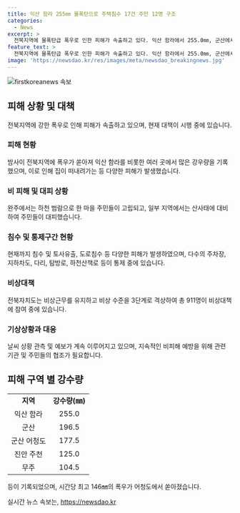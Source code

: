 ```yaml
---
title: 익산 함라 255㎜ 물폭탄으로 주택침수 17건 주민 12명 구조
categories:
  - News
excerpt: >
  전북지역에 물폭탄급 폭우로 인한 피해가 속출하고 있다. 익산 함라에서 255.0㎜, 군산에서 196.5㎜ 등의 강수량을 기록하며 어청도에는 시간당 최고 146㎜의 폭우가 쏟아졌다. 완주에서는 하천이 범람하여 주민들이 고립되고 있으며, 산사태에 대비하여 일부 주민이 대피하고 있다. 또한 침수 피해 또한 속출하고 있으며, 전북자치도는 비상 수준을 3단계로 격상하여 총 911명이 비상근무 체제를 유지하고 있다.
feature_text: >
  전북지역에 물폭탄급 폭우로 인한 피해가 속출하고 있다. 익산 함라에서 255.0㎜, 군산에서 196.5㎜ 등의 강수량을 기록하며 어청도에는 시간당 최고 146㎜의 폭우가 쏟아졌다. 완주에서는 하천이 범람하여 주민들이 고립되고 있으며, 산사태에 대비하여 일부 주민이 대피하고 있다. 또한 침수 피해 또한 속출하고 있으며, 전북자치도는 비상 수준을 3단계로 격상하여 총 911명이 비상근무 체제를 유지하고 있다.
image: 'https://newsdao.kr/res/images/meta/newsdao_breakingnews.jpg'
---
```


<p><img src="https://newsdao.kr/res/images/meta/newsdao_breakingnews.jpg" alt="firstkoreanews 속보" /></p>

<h2 data-ke-size="size26">피해 상황 및 대책</h2>

<p data-ke-size="size16">전북지역에 강한 폭우로 인해 피해가 속출하고 있으며, 현재 대책이 시행 중에 있습니다.</p>

<h3>피해 현황</h3>

<p data-ke-size="size16">밤사이 전북지역에 폭우가 쏟아져 익산 함라를 비롯한 여러 곳에서 많은 강우량을 기록했으며, 이로 인해 집이 떠내려가는 등 다양한 피해가 발생했습니다.</p>

<h3>비 피해 및 대피 상황</h3>

<p data-ke-size="size16">완주에서는 하천 범람으로 한 마을 주민들이 고립되고, 일부 지역에서는 산사태에 대비하여 주민들이 대피했습니다.</p>

<h3>침수 및 통제구간 현황</h3>

<p data-ke-size="size16">현재까지 침수 및 토사유출, 도로침수 등 다양한 피해가 발생하였으며, 다수의 주차장, 지하차도, 다리, 탐방로, 하천산책로 등이 통제 중에 있습니다.</p>

<h3>비상대책</h3>

<p data-ke-size="size16">전북자치도는 비상근무를 유지하고 비상 수준을 3단계로 격상하여 총 911명이 비상대책에 참여 중에 있습니다.</p>

<h3>기상상황과 대응</h3>

<p data-ke-size="size16">날씨 상황 관측 및 예보가 계속 이루어지고 있으며, 지속적인 비피해 예방을 위해 관련 기관 및 주민들의 협조가 필요합니다.</p>

<h2 data-ke-size="size26">피해 구역 별 강수량</h2>

<table>
  <tbody>
    <tr>
      <td style="text-align: center; height: 17px;"><b>지역</b></td>
      <td style="text-align: center; height: 17px;"><b>강수량(㎜)</b></td>
    </tr>
    <tr>
      <td style="text-align: center; height: 17px;">익산 함라</td>
      <td style="text-align: center; height: 17px;">255.0</td>
    </tr>
    <tr>
      <td style="text-align: center; height: 17px;">군산</td>
      <td style="text-align: center; height: 17px;">196.5</td>
    </tr>
    <tr>
      <td style="text-align: center; height: 17px;">군산 어청도</td>
      <td style="text-align: center; height: 17px;">177.5</td>
    </tr>
    <tr>
      <td style="text-align: center; height: 17px;">진안 주천</td>
      <td style="text-align: center; height: 17px;">125.0</td>
    </tr>
    <tr>
      <td style="text-align: center; height: 17px;">무주</td>
      <td style="text-align: center; height: 17px;">104.5</td>
    </tr>
  </tbody>
</table>

<p data-ke-size="size16">등이 기록되었으며, 시간당 최고 146㎜의 폭우가 어청도에서 쏟아졌습니다.</p>
실시간 뉴스 속보는, <a href="https://newsdao.kr" rel="dofollow">https://newsdao.kr</a>


